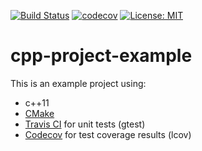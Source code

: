 [![Build Status](https://travis-ci.com/voxelheim/cpp-project-example.svg?branch=master)](https://travis-ci.com/voxelheim/cpp-project-example)
[![codecov](https://codecov.io/gh/voxelheim/cpp-project-example/branch/master/graph/badge.svg)](https://codecov.io/gh/voxelheim/cpp-project-example)
[![License: MIT](https://img.shields.io/badge/license-MIT-blue.svg)](https://opensource.org/licenses/MIT)

# cpp-project-example

This is an example project using:
- c++11
- [CMake](https://cmake.org/)
- [Travis CI](https://travis-ci.com/) for unit tests (gtest)
- [Codecov](https://codecov.io/) for test coverage results (lcov)